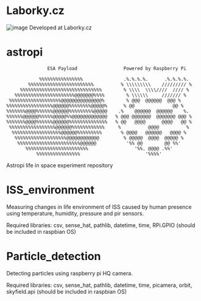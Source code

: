 # Laborky.cz
![image](https://user-images.githubusercontent.com/98588523/152417709-2008e586-28c6-4f2a-9e84-af8307ac01b9.png)
Developed at Laborky.cz

# astropi
                   ESA Payload                 Powered by Raspberry Pi 

                %%%%%%%%%%%%%%%%               .%.%.%.%.      .%.%.%.%.
            %%%%%%%%%%%%%%%%%%%%%%%%          % \\\\\\\\\    ///////// %
         %%%%%%%%%%%%%%%%%%%%%%%%%%%%%%        % \\\\  \\\\////  //// %
       %%%%%%%%%%%%%%%%%%%%%%@@@@@@@%%%%        % \\\\\\     /////// %
     %%%%%%%%%%%%%%%%%%%@@@@@@@@@@@@@@@%        % @@@  @@@@@@  @@@ %
    %%%%%%%%%%%%%%%%%@@@@@@%%%%%%%%@@@@@%      % @@              @@ %
    %%%%%%%@@@@%%%%%%@@@@@@%%%%%%%%%@@@@@    .%    @@@@@@  @@@@@@    %.
    %%%%%%@@@@@@%%%%%@@@@@%%@@@@@@@@@@@@@   % @@@ @@@@@@@  @@@@@@@ @@@ %
    %%%%%%%@@@@%%%%%%@@@@@@%%%%%%%%%%%%%%   % @@   @@@@      @@@@   @@ %
     %%%%%%%%%%%%%%%%%@@@@@@%%%%%%%%%%%%     %          @@@@          %
      %%%%%%%%%%%%%%%%%%@@@@@@%%%%%%%%%       % @@@@   @@@@@@   @@@@ %
       %%%%%%%%%%%%%%%%%%%@@@@@@@@@@@@         % @@@@@  @@@@  @@@@@ %
        %%%%%%%%%%%%%%%%%%%%%%%@@@@@@           '%% @@        @@ %%'
           %%%%%%%%%%%%%%%%%%%%%%%                 '%%. @@@@ .%%'
               %%%%%%%%%%%%%%%%                        '%%%%'


Astropi life in space experiment repository

# ISS_environment
Measuring changes in life environment of ISS caused by human presence using temperature, humidity, pressure and pir sensors.

Required libraries: csv, sense_hat, pathlib, datetime, time, RPi.GPIO
(should be included in raspbian OS)

# Particle_detection
Detecting particles using raspberry pi HQ camera.

Required libraries: csv, sense_hat, pathlib, datetime, time, picamera, orbit, skyfield.api
(should be included in raspbian OS)
